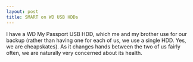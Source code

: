 ```yaml
---
layout: post
title: SMART on WD USB HDDs
---
```


I have a WD My Passport USB HDD, which me and my brother use for our backup
(rather than having one for each of us, we use a single HDD. Yes, we are
cheapskates). As it changes hands between the two of us fairly often, we
are naturally very concerned about its health.
